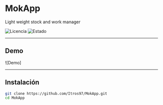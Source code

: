 # MokApp
Light weight stock and work manager

![Licencia](https://img.shields.io/badge/licencia-MIT-green)
![Estado](https://img.shields.io/badge/estado-en%20desarrollo-yellow)

---

## Demo
![Demo]

---

## Instalación
```bash
git clone https://github.com/Itros97/MokApp.git
cd MokApp
